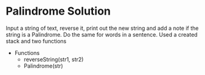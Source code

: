 # Palindrome Solution #
Input a string of text, reverse it, print out the new string and add a note if the string is a Palindrome. Do the same for words in a sentence.
Used a created stack and two functions

*   Functions
	*	reverseString(str1, str2)
	*	Palindrome(str)
